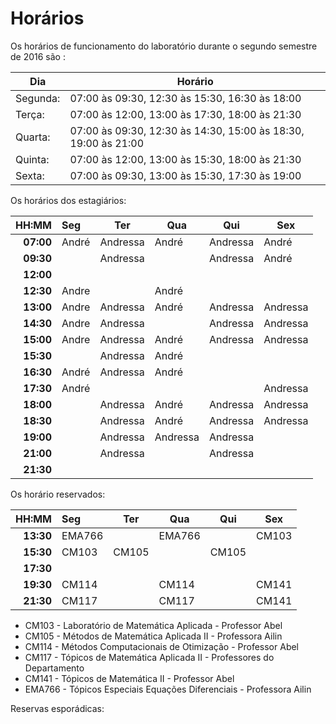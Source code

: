 # Horários

Os horários de funcionamento do laboratório durante o segundo semestre de 2016
são  :

Dia      | Horário
-------- | -------
Segunda: | 07:00 às 09:30, 12:30 às 15:30, 16:30 às 18:00
Terça:   | 07:00 às 12:00, 13:00 às 17:30, 18:00 às 21:30
Quarta:  | 07:00 às 09:30, 12:30 às 14:30, 15:00 às 18:30, 19:00 às 21:00
Quinta:  | 07:00 às 12:00, 13:00 às 15:30, 18:00 às 21:30
Sexta:   | 07:00 às 09:30, 13:00 às 15:30, 17:30 às 19:00

Os horários dos estagiários:


HH:MM | Seg | Ter | Qua | Qui | Sex
--: | :--- | --- | --- | --- | ---
**07:00** | André    | Andressa | André    | Andressa | André    
**09:30** |          | Andressa |          | Andressa | André    
**12:00** |          |          |          |          |          
**12:30** | Andre    |          | André    |          |           
**13:00** | Andre    | Andressa | André    | Andressa | Andressa       
**14:30** | Andre    | Andressa |          | Andressa | Andressa
**15:00** | Andre    | Andressa | André    | Andressa | Andressa
**15:30** |          | Andressa | André    |          |
**16:30** | André    | Andressa | André    |          |
**17:30** | André    |          |          |          | Andressa
**18:00** |          | Andressa | André    | Andressa | Andressa      
**18:30** |          | Andressa | André    | Andressa | Andressa  
**19:00** |          | Andressa | Andressa | Andressa |        
**21:00** |          | Andressa |          | Andressa |          
**21:30** |          |          |          |          |            



Os horário reservados:


 HH:MM     |  Seg  |  Ter  |  Qua  |  Qui  | Sex
 --:       | :---  |  ---  |  ---  |  ---  | ---
 **13:30** |EMA766 |       |EMA766 |       | CM103
 **15:30** | CM103 | CM105 |       | CM105 |  
 **17:30** |       |       |       |       |
 **19:30** | CM114 |       | CM114 |       | CM141
 **21:30** | CM117 |       | CM117 |       | CM141

- CM103 - Laboratório de Matemática Aplicada - Professor Abel
- CM105 - Métodos de Matemática Aplicada II - Professora Ailin
- CM114 - Métodos Computacionais de Otimização - Professor Abel
- CM117 - Tópicos de Matemática Aplicada II - Professores do Departamento
- CM141 - Tópicos de Matemática II - Professor Abel
- EMA766 - Tópicos Especiais Equações Diferenciais - Professora Ailin


Reservas esporádicas:
